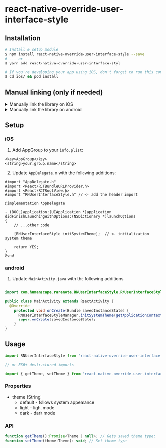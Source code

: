 # react-native-override-user-interface-style

## Installation

```bash
# Install & setup module
$ npm install react-native-override-user-interface-style --save
# --- or ---
$ yarn add react-native-override-user-interface-styl

# If you're developing your app using iOS, don't forget to run this command
$ cd ios/ && pod install
```


## Manual linking (only if needed)

<details>
<summary>Manually link the library on iOS</summary>
</br>

Add this line to your `ios/Podfile` file, then run `pod install`.

```bash
target 'YourAwesomeProject' do
  # …
  pod 'RNUserInterfaceStyle', :path => '../node_modules/react-native-override-user-interface-style'
end
```
</details>


<details>
<summary>Manually link the library on android</summary>
</br>

1. Add the following lines to `android/settings.gradle`:

```gradle
include ':react-native-override-user-interface-style'
project(':react-native-override-user-interface-style').projectDir = new File(rootProject.projectDir, '../node_modules/react-native-override-user-interface-style/android')
```

2. Add the implementation line to the dependencies in `android/app/build.gradle`:

```gradle
dependencies {
  // ...
  implementation project(':react-native-override-user-interface-style')
}
```

3. Add the import and link the package in `MainApplication.java`:

```java
package com.maruzzing.rnuserinterfacestyle.RNUserInterfaceStylePackage; 

public class MainApplication extends Application implements ReactApplication {

  // …
    @Override
    protected List<ReactPackage> getPackages() {
      List<ReactPackage> packages = new PackageList(this).getPackages();
      // Packages that cannot be autolinked yet can be added manually here, for example:
      // …
      packages.add(new RNUserInterfaceStylePackage());
      return packages;
    }
  // …
}
```

</details>


## Setup

### iOS
1. Add AppGroup to your `info.plist`:
```
<key>AppGroup</key>
<string>your.group.name</string>
```

2. Update `AppDelegate.m` with the following additions:
```obj-c
#import "AppDelegate.h"
#import <React/RCTBundleURLProvider.h>
#import <React/RCTRootView.h>
#import "RNUserInterfaceStyle.h" // <- add the header import

@implementation AppDelegate

- (BOOL)application:(UIApplication *)application didFinishLaunchingWithOptions:(NSDictionary *)launchOptions
{
    // ...other code

    [RNUserInterfaceStyle initSystemTheme];  // <- initialization system theme

    return YES;
}
@end
```

### android
1. Update `MainActivity.java` with the following additions:

```java

import com.humanscape.rarenote.RNUserInterfaceStyle.RNUserInterfaceStyleManager; // <- add this necessary import

public class MainActivity extends ReactActivity {
  @Override
    protected void onCreate(Bundle savedInstanceState) {
      RNUserInterfaceStyleManager.initSystemTheme(getApplicationContext(), "your preference name"); // <- initialization system theme
      super.onCreate(savedInstanceState);
    }
}
```

## Usage
```javascript
import RNUserInterfaceStyle from 'react-native-override-user-interface-style';

// or ES6+ destructured imports

import { getTheme, setTheme } from 'react-native-override-user-interface-style';
```

### Properties
- theme (String) 
  - default - follows system appearance
  - light - light mode
  - dark - dark mode


### API
```javascript
function getTheme():Promise<Theme | null>; // Gets saved theme type;
function setTheme(theme:Theme): void; // Set theme type
```
